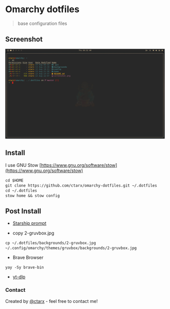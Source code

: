 # Omarchy dotfiles

> base configuration files

## Screenshot

![screenshot](screenshot.png)

## Install

I use GNU Stow [https://www.gnu.org/software/stow](https://www.gnu.org/software/stow)

```shell
cd $HOME
git clone https://github.com/ctarx/omarchy-dotfiles.git ~/.dotfiles
cd ~/.dotfiles
stow home && stow config
```

## Post Install

- [Starship prompt](https://starship.rs/)

- copy 2-gruvbox.jpg

```shell
cp ~/.dotfiles/backgrounds/2-gruvbox.jpg ~/.config/omarchy/themes/gruvbox/backgrounds/2-gruvbox.jpg
```

- Brave Browser

```shell
yay -Sy brave-bin
```

- [yt-dlp](https://github.com/yt-dlp/yt-dlp/wiki/Installation)

### Contact

Created by [@ctarx](https://linuxrocks.online/@ctarx) - feel free to contact me!
